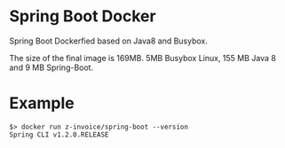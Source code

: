 Spring Boot Docker 
===========
Spring Boot Dockerfied based on Java8 and Busybox.

The size of the final image is 169MB. 5MB Busybox Linux, 155 MB Java 8 and 9 MB Spring-Boot.


Example
===========

```
$> docker run z-invoice/spring-boot --version 
Spring CLI v1.2.0.RELEASE
```
